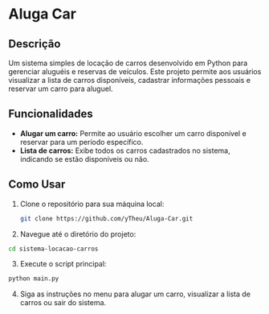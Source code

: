 # Aluga Car

## Descrição
Um sistema simples de locação de carros desenvolvido em Python para gerenciar aluguéis e reservas de veículos. Este projeto permite aos usuários visualizar a lista de carros disponíveis, cadastrar informações pessoais e reservar um carro para aluguel.

## Funcionalidades
- **Alugar um carro:** Permite ao usuário escolher um carro disponível e reservar para um período específico.
- **Lista de carros:** Exibe todos os carros cadastrados no sistema, indicando se estão disponíveis ou não.

## Como Usar
1. Clone o repositório para sua máquina local:
   ```bash
   git clone https://github.com/yTheu/Aluga-Car.git

2. Navegue até o diretório do projeto:
  ```bash
  cd sistema-locacao-carros
  ```
3. Execute o script principal:
  ```bash
  python main.py
  ```
4. Siga as instruções no menu para alugar um carro, visualizar a lista de carros ou sair do sistema.
